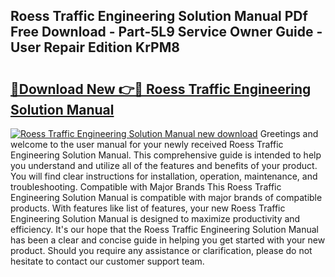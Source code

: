 ## Roess Traffic Engineering Solution Manual PDf Free Download - Part-5L9 Service Owner Guide - User Repair Edition KrPM8

# <h2><a href="http://bc53737.oget.top/?id=Roess+Traffic+Engineering+Solution+Manual">🔗Download New 👉🔴 Roess Traffic Engineering Solution Manual</a></h2>

[![Roess Traffic Engineering Solution Manual new download](https://i.imgur.com/5g1atiW.png)](http://bc53737.oget.top/?id=Roess+Traffic+Engineering+Solution+Manual)
Greetings and welcome to the user manual for your newly received Roess Traffic Engineering Solution Manual. This comprehensive guide is intended to help you understand and utilize all of the features and benefits of your product. You will find clear instructions for installation, operation, maintenance, and troubleshooting. Compatible with Major Brands This Roess Traffic Engineering Solution Manual is compatible with major brands of compatible products. With features like list of features, your new Roess Traffic Engineering Solution Manual is designed to maximize productivity and efficiency. It's our hope that the Roess Traffic Engineering Solution Manual has been a clear and concise guide in helping you get started with your new product. Should you require any assistance or clarification, please do not hesitate to contact our customer support team.
